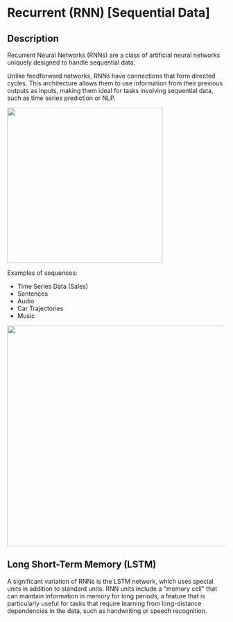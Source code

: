 # Recurrent (RNN) [Sequential Data]

## Description

Recurrent Neural Networks (RNNs) are a class of artificial neural networks uniquely designed to handle sequential data.

Unlike feedforward networks, RNNs have connections that form directed cycles. This architecture allows them to use information from their previous outputs as inputs, making them ideal for tasks involving sequential data, such as time series prediction or NLP.

<img src="image2.png" style="width:3.73164in" />

Examples of sequences:

- Time Series Data (Sales)
- Sentences
- Audio
- Car Trajectories
- Music

<img src="image1.png" style="width:5.29688in" />

## Long Short-Term Memory (LSTM)

A significant variation of RNNs is the LSTM network, which uses special units in addition to standard units. RNN units include a "memory cell" that can maintain information in memory for long periods, a feature that is particularly useful for tasks that require learning from long-distance dependencies in the data, such as handwriting or speech recognition.
